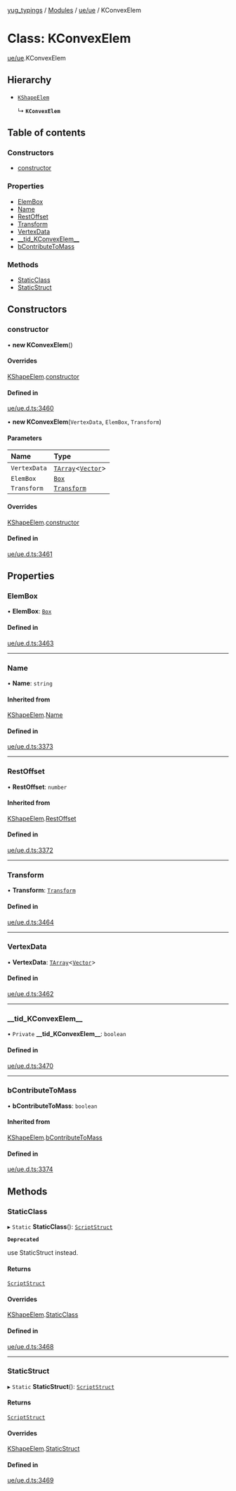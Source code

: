 [yug_typings](../README.md) / [Modules](../modules.md) / [ue/ue](../modules/ue_ue.md) / KConvexElem

# Class: KConvexElem

[ue/ue](../modules/ue_ue.md).KConvexElem

## Hierarchy

- [`KShapeElem`](ue_ue.KShapeElem.md)

  ↳ **`KConvexElem`**

## Table of contents

### Constructors

- [constructor](ue_ue.KConvexElem.md#constructor)

### Properties

- [ElemBox](ue_ue.KConvexElem.md#elembox)
- [Name](ue_ue.KConvexElem.md#name)
- [RestOffset](ue_ue.KConvexElem.md#restoffset)
- [Transform](ue_ue.KConvexElem.md#transform)
- [VertexData](ue_ue.KConvexElem.md#vertexdata)
- [\_\_tid\_KConvexElem\_\_](ue_ue.KConvexElem.md#__tid_kconvexelem__)
- [bContributeToMass](ue_ue.KConvexElem.md#bcontributetomass)

### Methods

- [StaticClass](ue_ue.KConvexElem.md#staticclass)
- [StaticStruct](ue_ue.KConvexElem.md#staticstruct)

## Constructors

### constructor

• **new KConvexElem**()

#### Overrides

[KShapeElem](ue_ue.KShapeElem.md).[constructor](ue_ue.KShapeElem.md#constructor)

#### Defined in

[ue/ue.d.ts:3460](https://github.com/YugMetaverse/yug_typings/blob/b7d9b19/ue/ue.d.ts#L3460)

• **new KConvexElem**(`VertexData`, `ElemBox`, `Transform`)

#### Parameters

| Name | Type |
| :------ | :------ |
| `VertexData` | [`TArray`](../interfaces/ue_puerts.TArray.md)<[`Vector`](ue_ue_s.Vector.md)\> |
| `ElemBox` | [`Box`](ue_ue.Box.md) |
| `Transform` | [`Transform`](ue_ue_s.Transform.md) |

#### Overrides

[KShapeElem](ue_ue.KShapeElem.md).[constructor](ue_ue.KShapeElem.md#constructor)

#### Defined in

[ue/ue.d.ts:3461](https://github.com/YugMetaverse/yug_typings/blob/b7d9b19/ue/ue.d.ts#L3461)

## Properties

### ElemBox

• **ElemBox**: [`Box`](ue_ue.Box.md)

#### Defined in

[ue/ue.d.ts:3463](https://github.com/YugMetaverse/yug_typings/blob/b7d9b19/ue/ue.d.ts#L3463)

___

### Name

• **Name**: `string`

#### Inherited from

[KShapeElem](ue_ue.KShapeElem.md).[Name](ue_ue.KShapeElem.md#name)

#### Defined in

[ue/ue.d.ts:3373](https://github.com/YugMetaverse/yug_typings/blob/b7d9b19/ue/ue.d.ts#L3373)

___

### RestOffset

• **RestOffset**: `number`

#### Inherited from

[KShapeElem](ue_ue.KShapeElem.md).[RestOffset](ue_ue.KShapeElem.md#restoffset)

#### Defined in

[ue/ue.d.ts:3372](https://github.com/YugMetaverse/yug_typings/blob/b7d9b19/ue/ue.d.ts#L3372)

___

### Transform

• **Transform**: [`Transform`](ue_ue_s.Transform.md)

#### Defined in

[ue/ue.d.ts:3464](https://github.com/YugMetaverse/yug_typings/blob/b7d9b19/ue/ue.d.ts#L3464)

___

### VertexData

• **VertexData**: [`TArray`](../interfaces/ue_puerts.TArray.md)<[`Vector`](ue_ue_s.Vector.md)\>

#### Defined in

[ue/ue.d.ts:3462](https://github.com/YugMetaverse/yug_typings/blob/b7d9b19/ue/ue.d.ts#L3462)

___

### \_\_tid\_KConvexElem\_\_

• `Private` **\_\_tid\_KConvexElem\_\_**: `boolean`

#### Defined in

[ue/ue.d.ts:3470](https://github.com/YugMetaverse/yug_typings/blob/b7d9b19/ue/ue.d.ts#L3470)

___

### bContributeToMass

• **bContributeToMass**: `boolean`

#### Inherited from

[KShapeElem](ue_ue.KShapeElem.md).[bContributeToMass](ue_ue.KShapeElem.md#bcontributetomass)

#### Defined in

[ue/ue.d.ts:3374](https://github.com/YugMetaverse/yug_typings/blob/b7d9b19/ue/ue.d.ts#L3374)

## Methods

### StaticClass

▸ `Static` **StaticClass**(): [`ScriptStruct`](ue_ue.ScriptStruct.md)

**`Deprecated`**

use StaticStruct instead.

#### Returns

[`ScriptStruct`](ue_ue.ScriptStruct.md)

#### Overrides

[KShapeElem](ue_ue.KShapeElem.md).[StaticClass](ue_ue.KShapeElem.md#staticclass)

#### Defined in

[ue/ue.d.ts:3468](https://github.com/YugMetaverse/yug_typings/blob/b7d9b19/ue/ue.d.ts#L3468)

___

### StaticStruct

▸ `Static` **StaticStruct**(): [`ScriptStruct`](ue_ue.ScriptStruct.md)

#### Returns

[`ScriptStruct`](ue_ue.ScriptStruct.md)

#### Overrides

[KShapeElem](ue_ue.KShapeElem.md).[StaticStruct](ue_ue.KShapeElem.md#staticstruct)

#### Defined in

[ue/ue.d.ts:3469](https://github.com/YugMetaverse/yug_typings/blob/b7d9b19/ue/ue.d.ts#L3469)

